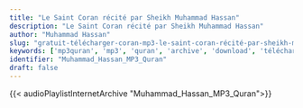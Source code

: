 ```yaml
---
title: "Le Saint Coran récité par Sheikh Muhammad Hassan"
description: "Le Saint Coran récité par Sheikh Muhammad Hassan"
author: "Muhammad Hassan"
slug: "gratuit-télécharger-coran-mp3-le-saint-coran-récité-par-sheikh-muhammad-hassan"
keywords: ['mp3quran', 'mp3', 'quran', 'archive', 'download', 'télécharger', 'coran', 'islam', 'Muhammad', 'Hassan', 'muhammed', 'hassen', 'mohammad', '7assan', 'mohamad', 'mohamed', 'muhamad', 'muhamed', 'محمد', 'حسان', 'قرآن', 'مصحف', 'مرتل', 'مجود', 'القرآن', 'الكريم', 'المصحف', 'المرتل', 'المجود', 'إسلام', 'تحميل']
identifier: "Muhammad_Hassan_MP3_Quran"
draft: false
---
```


{{< audioPlaylistInternetArchive "Muhammad_Hassan_MP3_Quran">}}
